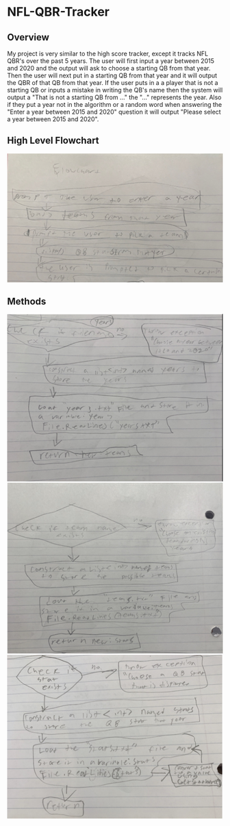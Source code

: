 # NFL-QBR-Tracker

## Overview
My project is very similar to the high score tracker, except it tracks NFL QBR's over the past 5 years. The user will first input a year between 2015 and 2020 and the output will ask to choose a starting QB from that year. Then the user will next put in a starting QB from that year and it will output the QBR of that QB from that year. If the user puts in a a player that is not a starting QB or inputs a mistake in writing the QB's name then the system will output a "That is not a starting QB from ..." the "..." represents the year. Also if they put a year not in the algorithm or a random word when answering the "Enter a year between 2015 and 2020" question it will output "Please select a year between 2015 and 2020".

## High Level Flowchart
![Image Text](HighLevelFlowchart1.png)
## Methods
![Image Text](Years.png)
![Image Text](Teams.png)
![Image Text](Stats.png)
